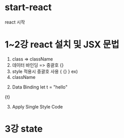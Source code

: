 # start-react
react 시작

# 1~2강 react 설치 및 JSX 문법 

1. class => className
2. 데이터 바인딩 => 중괄호 {}
3. style 적용시 중괄호 사용 { {} } 
ex) 
1. className
<div className="hello"></div>

2. Data Binding
let t = "hello"
<div>{t}</div>

3. Apply Single Style Code
<div style={ {color:'red', fontSize:'24px'}}></div>

# 3강 state
